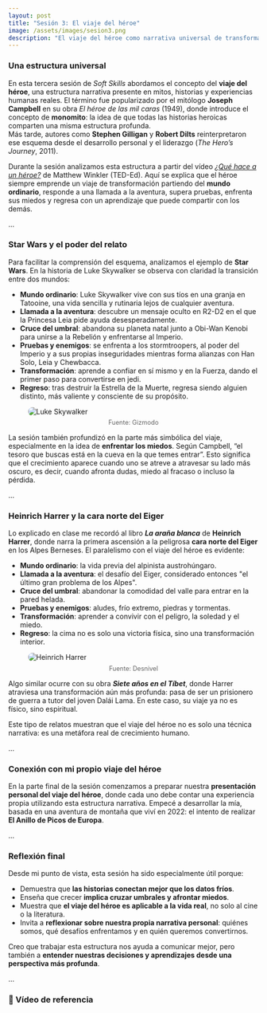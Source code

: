 ```yaml
---
layout: post
title: "Sesión 3: El viaje del héroe"
image: /assets/images/sesion3.png
description: "El viaje del héroe como narrativa universal de transformación personal."
---
```


### Una estructura universal

En esta tercera sesión de *Soft Skills* abordamos el concepto del **viaje del héroe**, una estructura narrativa presente en mitos, historias y experiencias humanas reales. El término fue popularizado por el mitólogo **Joseph Campbell** en su obra *El héroe de las mil caras* (1949), donde introduce el concepto de **monomito**: la idea de que todas las historias heroicas comparten una misma estructura profunda.  
Más tarde, autores como **Stephen Gilligan** y **Robert Dilts** reinterpretaron ese esquema desde el desarrollo personal y el liderazgo (*The Hero’s Journey*, 2011).

Durante la sesión analizamos esta estructura a partir del vídeo [*¿Qué hace a un héroe?*](https://www.youtube.com/watch?v=Hhk4N9A0oCA) de Matthew Winkler (TED-Ed). Aquí se explica que el héroe siempre emprende un viaje de transformación partiendo del **mundo ordinario**, responde a una llamada a la aventura, supera pruebas, enfrenta sus miedos y regresa con un aprendizaje que puede compartir con los demás.

<div class="separator">...</div>

### Star Wars y el poder del relato

Para facilitar la comprensión del esquema, analizamos el ejemplo de **Star Wars**. En la historia de Luke Skywalker se observa con claridad la transición entre dos mundos:

- **Mundo ordinario**: Luke Skywalker vive con sus tíos en una granja en Tatooine, una vida sencilla y rutinaria lejos de cualquier aventura.
- **Llamada a la aventura**: descubre un mensaje oculto en R2-D2 en el que la Princesa Leia pide ayuda desesperadamente.
- **Cruce del umbral**: abandona su planeta natal junto a Obi-Wan Kenobi para unirse a la Rebelión y enfrentarse al Imperio.
- **Pruebas y enemigos**: se enfrenta a los stormtroopers, al poder del Imperio y a sus propias inseguridades mientras forma alianzas con Han Solo, Leia y Chewbacca.
- **Transformación**: aprende a confiar en sí mismo y en la Fuerza, dando el primer paso para convertirse en jedi.
- **Regreso**: tras destruir la Estrella de la Muerte, regresa siendo alguien distinto, más valiente y consciente de su propósito.

<figure>
  <img src="{{ '/assets/images/luke-skywalker.jpg' | relative_url }}" alt="Luke Skywalker" style="max-width:100%; border-radius:8px;">
  <figcaption style="text-align:center; color:#666; font-size:0.9em; margin-top:0.5em;">
    Fuente: Gizmodo
  </figcaption>
</figure>

La sesión también profundizó en la parte más simbólica del viaje, especialmente en la idea de **enfrentar los miedos**. Según Campbell, “el tesoro que buscas está en la cueva en la que temes entrar”. Esto significa que el crecimiento aparece cuando uno se atreve a atravesar su lado más oscuro, es decir, cuando afronta dudas, miedo al fracaso o incluso la pérdida.

<div class="separator">...</div>

### Heinrich Harrer y la cara norte del Eiger

Lo explicado en clase me recordó al libro **_La araña blanca_** de **Heinrich Harrer**, donde narra la primera ascensión a la peligrosa **cara norte del Eiger** en los Alpes Berneses. El paralelismo con el viaje del héroe es evidente:

- **Mundo ordinario**: la vida previa del alpinista austrohúngaro.
- **Llamada a la aventura**: el desafío del Eiger, considerado entonces "el último gran problema de los Alpes".
- **Cruce del umbral**: abandonar la comodidad del valle para entrar en la pared helada.
- **Pruebas y enemigos**: aludes, frío extremo, piedras y tormentas.
- **Transformación**: aprender a convivir con el peligro, la soledad y el miedo.
- **Regreso**: la cima no es solo una victoria física, sino una transformación interior.

<figure>
  <img src="{{ '/assets/images/nordwand.jpg' | relative_url }}" alt="Heinrich Harrer" style="max-width:100%; border-radius:8px;">
  <figcaption style="text-align:center; color:#666; font-size:0.9em; margin-top:0.5em;">
    Fuente: Desnivel
  </figcaption>
</figure>

Algo similar ocurre con su obra **_Siete años en el Tíbet_**, donde Harrer atraviesa una transformación aún más profunda: pasa de ser un prisionero de guerra a tutor del joven Dalái Lama. En este caso, su viaje ya no es físico, sino espiritual.

Este tipo de relatos muestran que el viaje del héroe no es solo una técnica narrativa: es una metáfora real de crecimiento humano.

<div class="separator">...</div>

### Conexión con mi propio viaje del héroe

En la parte final de la sesión comenzamos a preparar nuestra **presentación personal del viaje del héroe**, donde cada uno debe contar una experiencia propia utilizando esta estructura narrativa. Empecé a desarrollar la mía, basada en una aventura de montaña que viví en 2022: el intento de realizar **El Anillo de Picos de Europa**.

<div class="separator">...</div>

### Reflexión final

Desde mi punto de vista, esta sesión ha sido especialmente útil porque:

- Demuestra que **las historias conectan mejor que los datos fríos**.
- Enseña que crecer **implica cruzar umbrales y afrontar miedos**.
- Muestra que **el viaje del héroe es aplicable a la vida real**, no solo al cine o la literatura.
- Invita a **reflexionar sobre nuestra propia narrativa personal**: quiénes somos, qué desafíos enfrentamos y en quién queremos convertirnos.

Creo que trabajar esta estructura nos ayuda a comunicar mejor, pero también a **entender nuestras decisiones y aprendizajes desde una perspectiva más profunda**.

<div class="separator">...</div>

### 🎥 Vídeo de referencia

<div style="position:relative; padding-bottom:56.25%; height:0; overflow:hidden; max-width:100%;">
  <iframe src="" 
          frameborder="0" 
          allow="accelerometer; autoplay; clipboard-write; encrypted-media; gyroscope; picture-in-picture" 
          allowfullscreen 
          style="position:absolute; top:0; left:0; width:100%; height:100%;">
  </iframe>
</div>


